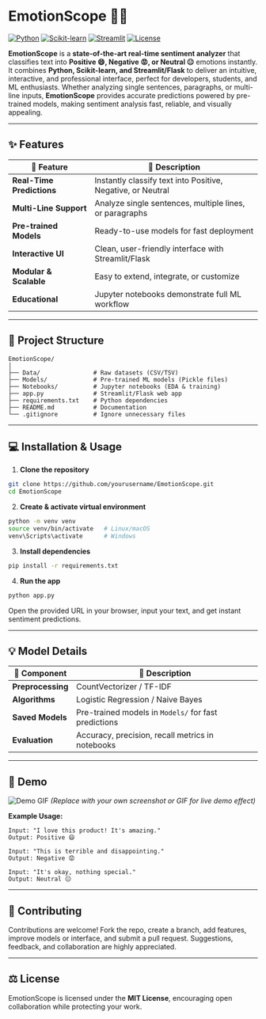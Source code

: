 
# **EmotionScope** 🧠💬

[![Python](https://img.shields.io/badge/Python-3.11-blue?style=for-the-badge\&logo=python\&logoColor=white)](https://www.python.org/) [![Scikit-learn](https://img.shields.io/badge/Scikit--learn-1.3.1-orange?style=for-the-badge\&logo=scikit-learn\&logoColor=white)](https://scikit-learn.org/) [![Streamlit](https://img.shields.io/badge/Streamlit-1.25.0-red?style=for-the-badge\&logo=streamlit\&logoColor=white)](https://streamlit.io/) [![License](https://img.shields.io/badge/License-MIT-green?style=for-the-badge)](LICENSE)

**EmotionScope** is a **state-of-the-art real-time sentiment analyzer** that classifies text into **Positive 😄, Negative 😡, or Neutral 😐** emotions instantly. It combines **Python, Scikit-learn, and Streamlit/Flask** to deliver an intuitive, interactive, and professional interface, perfect for developers, students, and ML enthusiasts. Whether analyzing single sentences, paragraphs, or multi-line inputs, **EmotionScope** provides accurate predictions powered by pre-trained models, making sentiment analysis fast, reliable, and visually appealing.

---

## **✨ Features**

| 🚀 Feature                | 🔹 Description                                              |
| ------------------------- | ----------------------------------------------------------- |
| **Real-Time Predictions** | Instantly classify text into Positive, Negative, or Neutral |
| **Multi-Line Support**    | Analyze single sentences, multiple lines, or paragraphs     |
| **Pre-trained Models**    | Ready-to-use models for fast deployment                     |
| **Interactive UI**        | Clean, user-friendly interface with Streamlit/Flask         |
| **Modular & Scalable**    | Easy to extend, integrate, or customize                     |
| **Educational**           | Jupyter notebooks demonstrate full ML workflow              |

---

## **📂 Project Structure**

```
EmotionScope/
│
├── Data/               # Raw datasets (CSV/TSV)
├── Models/             # Pre-trained ML models (Pickle files)
├── Notebooks/          # Jupyter notebooks (EDA & training)
├── app.py              # Streamlit/Flask web app
├── requirements.txt    # Python dependencies
├── README.md           # Documentation
└── .gitignore          # Ignore unnecessary files
```

---

## **💻 Installation & Usage**

1. **Clone the repository**

```bash
git clone https://github.com/yourusername/EmotionScope.git
cd EmotionScope
```

2. **Create & activate virtual environment**

```bash
python -m venv venv
source venv/bin/activate   # Linux/macOS
venv\Scripts\activate      # Windows
```

3. **Install dependencies**

```bash
pip install -r requirements.txt
```

4. **Run the app**

```bash
python app.py
```

Open the provided URL in your browser, input your text, and get instant sentiment predictions.

---

## **💡 Model Details**

| 🔹 Component      | 🧩 Description                                       |
| ----------------- | ---------------------------------------------------- |
| **Preprocessing** | CountVectorizer / TF-IDF                             |
| **Algorithms**    | Logistic Regression / Naive Bayes                    |
| **Saved Models**  | Pre-trained models in `Models/` for fast predictions |
| **Evaluation**    | Accuracy, precision, recall metrics in notebooks     |

---

## **📸 Demo**

![Demo GIF](https://via.placeholder.com/800x400.png?text=EmotionScope+Demo)
*(Replace with your own screenshot or GIF for live demo effect)*

**Example Usage:**

```
Input: "I love this product! It's amazing."
Output: Positive 😄

Input: "This is terrible and disappointing."
Output: Negative 😡

Input: "It's okay, nothing special."
Output: Neutral 😐
```

---

## **🤝 Contributing**

Contributions are welcome! Fork the repo, create a branch, add features, improve models or interface, and submit a pull request. Suggestions, feedback, and collaboration are highly appreciated.

---

## **⚖️ License**

EmotionScope is licensed under the **MIT License**, encouraging open collaboration while protecting your work.

